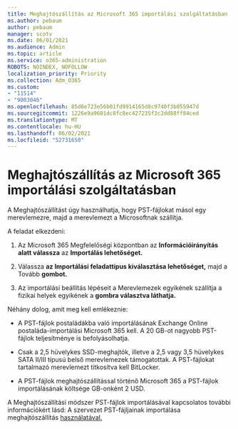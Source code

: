 ```yaml
---
title: Meghajtószállítás az Microsoft 365 importálási szolgáltatásban
ms.author: pebaum
author: pebaum
manager: scotv
ms.date: 06/01/2021
ms.audience: Admin
ms.topic: article
ms.service: o365-administration
ROBOTS: NOINDEX, NOFOLLOW
localization_priority: Priority
ms.collection: Adm_O365
ms.custom:
- "11514"
- "9003046"
ms.openlocfilehash: 85d6e723e56b01fd9914165d8c9740f3b055947d
ms.sourcegitcommit: 1226e9a9601dc8fc8ec427235f3c2dd88ff84ced
ms.translationtype: MT
ms.contentlocale: hu-HU
ms.lasthandoff: 06/02/2021
ms.locfileid: "52731650"
---
```

# <a name="drive-shipping-in-the-microsoft-365-import-service"></a>Meghajtószállítás az Microsoft 365 importálási szolgáltatásban

A Meghajtószállítást úgy használhatja, hogy PST-fájlokat másol egy merevlemezre, majd a merevlemezt a Microsoftnak szállítja.

A feladat elkezdeni:

1. Az Microsoft 365 Megfelelőségi központban az **Információirányítás alatt válassza** az **Importálás lehetőséget.**

1. Válassza **az Importálási feladattípus kiválasztása lehetőséget,** majd a Tovább **gombot.**

1. Az importálási beállítás lépéseit a Merevlemezek egyikének szállítja a fizikai helyek egyikének a **gombra választva láthatja.**

Néhány dolog, amit meg kell emlékeznie:

- A PST-fájlok postaládákba való importálásának Exchange Online postaláda-importálási Microsoft 365 kell.
A 20 GB-ot nagyobb PST-fájlok teljesítménye is befolyásolhatja.

- Csak a 2,5 hüvelykes SSD-meghajtók, illetve a 2,5 vagy 3,5 hüvelykes SATA II/III típusú belső merevlemezek támogatottak.
A PST-fájlokat tartalmazó merevlemezt titkosítva kell BitLocker.

- A PST-fájlok meghajtószállítással történő Microsoft 365 a PST-fájlok importálásának költsége GB-onként 2 USD.

A Meghajtószállítási módszer PST-fájlok importálásával kapcsolatos további információkért lásd: A szervezet PST-fájljainak importálása meghajtószállítás [használatával.](/microsoft-365/compliance/use-drive-shipping-to-import-pst-files-to-office-365)